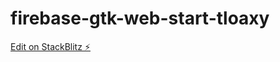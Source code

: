 # firebase-gtk-web-start-tloaxy

[Edit on StackBlitz ⚡️](https://stackblitz.com/edit/firebase-gtk-web-start-tloaxy)